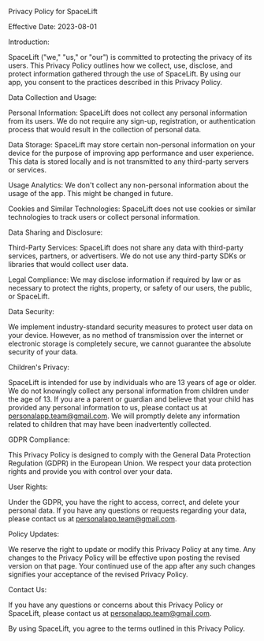 Privacy Policy for SpaceLift

Effective Date: 2023-08-01

Introduction:

SpaceLift ("we," "us," or "our") is committed to protecting the privacy of its users. This Privacy Policy outlines how we collect, use, disclose, and protect information gathered through the use of SpaceLift. By using our app, you consent to the practices described in this Privacy Policy.

Data Collection and Usage:

Personal Information: SpaceLift does not collect any personal information from its users. We do not require any sign-up, registration, or authentication process that would result in the collection of personal data.

Data Storage: SpaceLift may store certain non-personal information on your device for the purpose of improving app performance and user experience. This data is stored locally and is not transmitted to any third-party servers or services.

Usage Analytics: We don't collect any non-personal information about the usage of the app. This might be changed in future.

Cookies and Similar Technologies: SpaceLift does not use cookies or similar technologies to track users or collect personal information.

Data Sharing and Disclosure:

Third-Party Services: SpaceLift does not share any data with third-party services, partners, or advertisers. We do not use any third-party SDKs or libraries that would collect user data.

Legal Compliance: We may disclose information if required by law or as necessary to protect the rights, property, or safety of our users, the public, or SpaceLift.

Data Security:

We implement industry-standard security measures to protect user data on your device. However, as no method of transmission over the internet or electronic storage is completely secure, we cannot guarantee the absolute security of your data.

Children's Privacy:

SpaceLift is intended for use by individuals who are 13 years of age or older. We do not knowingly collect any personal information from children under the age of 13. If you are a parent or guardian and believe that your child has provided any personal information to us, please contact us at personalapp.team@gmail.com. We will promptly delete any information related to children that may have been inadvertently collected.

GDPR Compliance:

This Privacy Policy is designed to comply with the General Data Protection Regulation (GDPR) in the European Union. We respect your data protection rights and provide you with control over your data.

User Rights:

Under the GDPR, you have the right to access, correct, and delete your personal data. If you have any questions or requests regarding your data, please contact us at personalapp.team@gmail.com.

Policy Updates:

We reserve the right to update or modify this Privacy Policy at any time. Any changes to the Privacy Policy will be effective upon posting the revised version on that page. Your continued use of the app after any such changes signifies your acceptance of the revised Privacy Policy.

Contact Us:

If you have any questions or concerns about this Privacy Policy or SpaceLift, please contact us at personalapp.team@gmail.com.

By using SpaceLift, you agree to the terms outlined in this Privacy Policy.
